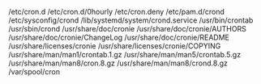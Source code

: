 /etc/cron.d
/etc/cron.d/0hourly
/etc/cron.deny
/etc/pam.d/crond
/etc/sysconfig/crond
/lib/systemd/system/crond.service
/usr/bin/crontab
/usr/sbin/crond
/usr/share/doc/cronie
/usr/share/doc/cronie/AUTHORS
/usr/share/doc/cronie/ChangeLog
/usr/share/doc/cronie/README
/usr/share/licenses/cronie
/usr/share/licenses/cronie/COPYING
/usr/share/man/man1/crontab.1.gz
/usr/share/man/man5/crontab.5.gz
/usr/share/man/man8/cron.8.gz
/usr/share/man/man8/crond.8.gz
/var/spool/cron

